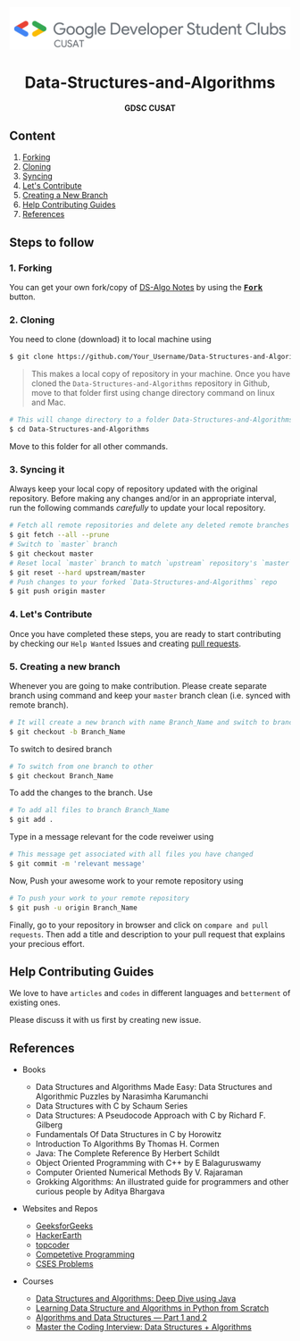 ![GDSC Cusat](./assets/gdsc-logo.png)

<h1 align="center">Data-Structures-and-Algorithms</h1></center>
<h4 align="center">GDSC CUSAT</h4>

## Content

1. [Forking](#1-forking)
2. [Cloning](#2-cloning)
3. [Syncing](#3-syncing-it)
4. [Let's Contribute](#4-lets-contribute)
5. [Creating a New Branch](#5-creating-a-new-branch)
6. [Help Contributing Guides](#help-contributing-guides)
7. [References](#references)

## Steps to follow

### 1. Forking

You can get your own fork/copy of [DS-Algo Notes](https://github.com/DSCCUSAT/Data-Structures-and-Algorithms) by using the <a href="https://github.com/DSCCUSAT/Data-Structures-and-Algorithms.git"><kbd><b>Fork</b></kbd></a> button.

### 2. Cloning

You need to clone (download) it to local machine using

```sh
$ git clone https://github.com/Your_Username/Data-Structures-and-Algorithms.git
```

> This makes a local copy of repository in your machine.
Once you have cloned the `Data-Structures-and-Algorithms` repository in Github, move to that folder first using change directory command on linux and Mac.

```sh
# This will change directory to a folder Data-Structures-and-Algorithms
$ cd Data-Structures-and-Algorithms
```

Move to this folder for all other commands.

### 3. Syncing it

Always keep your local copy of repository updated with the original repository.
Before making any changes and/or in an appropriate interval, run the following commands *carefully* to update your local repository.

```sh
# Fetch all remote repositories and delete any deleted remote branches
$ git fetch --all --prune
# Switch to `master` branch
$ git checkout master
# Reset local `master` branch to match `upstream` repository's `master` branch
$ git reset --hard upstream/master
# Push changes to your forked `Data-Structures-and-Algorithms` repo
$ git push origin master
```

### 4. Let's Contribute

Once you have completed these steps, you are ready to start contributing by checking our `Help Wanted` Issues and creating [pull requests](https://github.com/jainaman224/Data-Structures-and-Algorithms/pulls).

### 5. Creating a new branch

Whenever you are going to make contribution. Please create separate branch using command and keep your `master` branch clean (i.e. synced with remote branch).

```sh
# It will create a new branch with name Branch_Name and switch to branch Branch_Name
$ git checkout -b Branch_Name
```

To switch to desired branch

```sh
# To switch from one branch to other
$ git checkout Branch_Name
```

To add the changes to the branch. Use

```sh
# To add all files to branch Branch_Name
$ git add .
```

Type in a message relevant for the code reveiwer using

```sh
# This message get associated with all files you have changed
$ git commit -m 'relevant message'
```

Now, Push your awesome work to your remote repository using

```sh
# To push your work to your remote repository
$ git push -u origin Branch_Name
```

Finally, go to your repository in browser and click on `compare and pull requests`.
Then add a title and description to your pull request that explains your precious effort.

## Help Contributing Guides

We love to have `articles` and `codes` in different languages and `betterment` of existing ones.

Please discuss it with us first by creating new issue.

## References

- Books 
    - Data Structures and Algorithms Made Easy: Data Structures and Algorithmic Puzzles by Narasimha Karumanchi
    - Data Structures with C by Schaum Series
    - Data Structures: A Pseudocode Approach with C by Richard F. Gilberg
    - Fundamentals Of Data Structures in C by Horowitz
    - Introduction To Algorithms By Thomas H. Cormen
    - Java: The Complete Reference By Herbert Schildt
    - Object Oriented Programming with C++ by E Balaguruswamy
    - Computer Oriented Numerical Methods By V. Rajaraman 
    - Grokking Algorithms: An illustrated guide for programmers and other curious people by Aditya Bhargava
- Websites and Repos
    - [GeeksforGeeks](http://www.geeksforgeeks.org)
    - [HackerEarth](https://www.hackerearth.com/notes)
    - [topcoder](https://www.topcoder.com/community/data-science/data-science-tutorials)
    - [Competetive Programming](https://github.com/AhmadElsagheer/Competitive-programming-library/tree/master/curriculum)
    - [CSES Problems](https://github.com/thcy/CSES-Solutions)

- Courses
    - [Data Structures and Algorithms: Deep Dive using Java](https://www.udemy.com/course/data-structures-and-algorithms-deep-dive-using-java/?LSNPUBID=JVFxdTr9V80&ranEAID=JVFxdTr9V80&ranMID=39197&ranSiteID=JVFxdTr9V80-EBXOsqIOZxpJADn80hEUxA&utm_medium=udemyads&utm_source=aff-campaign)
    - [Learning Data Structure and Algorithms in Python from Scratch](https://click.linksynergy.com/deeplink?id=JVFxdTr9V80&mid=39197&murl=https%3A%2F%2Fwww.udemy.com%2Fcourse%2Flearning-data-structures-algorithms-in-python-from-scratch%2F)
    - [Algorithms and Data Structures — Part 1 and 2](https://pluralsight.pxf.io/c/1193463/424552/7490?u=https%3A%2F%2Fwww.pluralsight.com%2Fcourses%2Fads-part1)
    - [Master the Coding Interview: Data Structures + Algorithms](https://click.linksynergy.com/deeplink?id=JVFxdTr9V80&mid=39197&murl=https%3A%2F%2Fwww.udemy.com%2Fcourse%2Fmaster-the-coding-interview-data-structures-algorithms%2F)